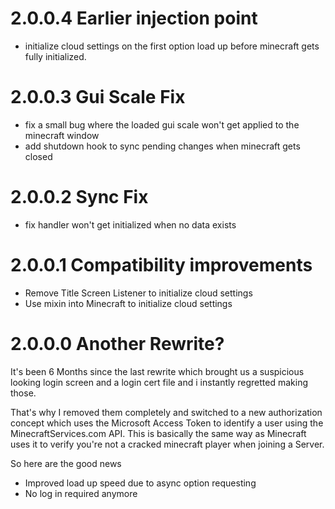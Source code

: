 # 2.0.0.4 Earlier injection point

- initialize cloud settings on the first option load up before minecraft gets fully initialized.

# 2.0.0.3 Gui Scale Fix

- fix a small bug where the loaded gui scale won't get applied to the minecraft window
- add shutdown hook to sync pending changes when minecraft gets closed

# 2.0.0.2 Sync Fix

- fix handler won't get initialized when no data exists

# 2.0.0.1 Compatibility improvements

- Remove Title Screen Listener to initialize cloud settings
- Use mixin into Minecraft to initialize cloud settings

# 2.0.0.0 Another Rewrite?

It's been 6 Months since the last rewrite which brought us a suspicious looking login screen and a login cert file and
i instantly regretted making those.

That's why I removed them completely and switched to a new authorization concept
which uses the Microsoft Access Token to identify a user using the MinecraftServices.com API. This is basically the same
way as Minecraft uses it to verify you're not a cracked minecraft player when joining a Server.

So here are the good news

- Improved load up speed due to async option requesting
- No log in required anymore

